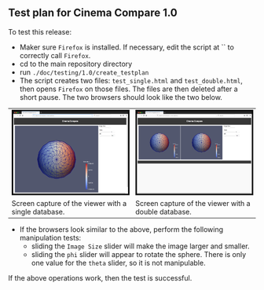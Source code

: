 ## Test plan for Cinema Compare 1.0

To test this release:

- Maker sure `Firefox` is installed. If necessary, edit the script at `` to correctly call `Firefox`.
- cd to the main repository directory
- run `./doc/testing/1.0/create_testplan`
- The script creates two files: `test_single.html` and `test_double.html`, then opens `Firefox` on those files. The files are then deleted after a short pause. The two browsers should look like the two below.

<p align="center">
<table>
<tr>
<td width="50%"><img src="img/single.png" width="400" border="1"/></td>
<td width="50%"><img src="img/double.png" width="400" border="1"/></td>
</tr>
<tr>
<td>Screen capture of the viewer with a single database.</td>
<td>Screen capture of the viewer with a double database.</td>
</tr>
<table>
</p>

- If the browsers look similar to the above, perform the following manipulation tests:
    - sliding the `Image Size` slider will make the image larger and smaller.
    - sliding the `phi` slider will appear to rotate the sphere. There is only one value for the `theta` slider, so it is not manipulable.

If the above operations work, then the test is successful.


